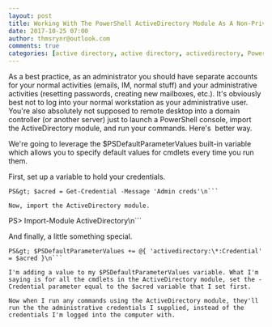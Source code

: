 ```yaml
---
layout: post
title: Working With The PowerShell ActiveDirectory Module As A Non-Privileged User
date: 2017-10-25 07:00
author: thmsrynr@outlook.com
comments: true
categories: [active directory, active directory, activedirectory, PowerShell, powershell, PSDefaultParameterValues]
---
```

As a best practice, as an administrator you should have separate accounts for your normal activities (emails, IM, normal stuff) and your administrative activities (resetting passwords, creating new mailboxes, etc.). It's obviously best not to log into your normal workstation as your administrative user. You're also absolutely not supposed to remote desktop into a domain controller (or another server) just to launch a PowerShell console, import the ActiveDirectory module, and run your commands. Here's  better way.

<!--more-->

We're going to leverage the $PSDefaultParameterValues built-in variable which allows you to specify default values for cmdlets every time you run them.

First, set up a variable to hold your credentials.

```
PS&gt; $acred = Get-Credential -Message 'Admin creds'\n```

Now, import the ActiveDirectory module.

```
PS&gt; Import-Module ActiveDirectory\n```

And finally, a little something special.

```
PS&gt; $PSDefaultParameterValues += @{ 'activedirectory:\*:Credential' = $acred }\n```

I'm adding a value to my $PSDefaultParameterValues variable. What I'm saying is for all the cmdlets in the ActiveDirectory module, set the -Credential parameter equal to the $acred variable that I set first.

Now when I run any commands using the ActiveDirectory module, they'll run the the administrative credentials I supplied, instead of the credentials I'm logged into the computer with.

